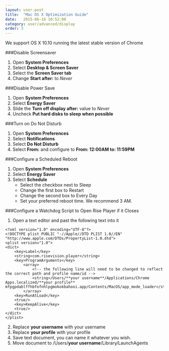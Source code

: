 ```yaml
---
layout: user-post
title:  "Mac OS X Optimization Guide"
date:   2015-06-16 10:52:00
category: user/advanced/display
order: 3
---
```

We support OS X 10.10 running the latest stable version of Chrome

###Disable Screensaver
1. Open **System Preferences**
2. Select **Desktop & Screen Saver**
3. Select the **Screen Saver tab**
4. Change **Start after:** to *Never*

###Disable Power Save 
1. Open **System Preferences**
2. Select **Energy Saver**
3. Slide the **Turn off display after:** value to *Never*
4. Uncheck **Put hard disks to sleep when possible**

###Turn on Do Not Disturb
1. Open **System Preferences**
2. Select **Notifications**
3. Select **Do Not Disturb**
4. Select **From:** and configure to **From: 12:00AM to: 11:59PM**

###Configure a Scheduled Reboot
1. Open **System Preferences**
2. Select **Energy Saver**
3. Select **Schedule**
 	* Select the checkbox next to Sleep
	* Change the first box to Restart
	* Change the second box to Every Day
	* Set your preferred reboot time. We recommend 3 AM.

###Configure a Watchdog Script to Open Rise Player if it Closes
1. Open a text editor and past the following text into it
```
<?xml version="1.0" encoding="UTF-8"?>
<!DOCTYPE plist PUBLIC "-//Apple//DTD PLIST 1.0//EN" "http://www.apple.com/DTDs/PropertyList-1.0.dtd">
<plist version="1.0">
<dict>
    <key>Label</key>
    <string>com.risevision.player</string>
    <key>ProgramArguments</key>
        <array>
            <!-- the following line will need to be changed to reflect the correct path and profile name/id -->
            <string>/Users/**your username**/Applications/Chrome Apps.localized/**your profile** mfpgpdablffhbfofnhlpgmokokbahooi.app/Contents/MacOS/app_mode_loader</string>
        </array>
    <key>RunAtLoad</key>
    <true/>
    <key>KeepAlive</key>
    <true/>
</dict>
</plist>
```
2. Replace **your username** with your username
3. Replace **your profile** with your profile
4. Save text document, you can name it whatever you wish.
5. Move document to /Users/**your username**/Library/LaunchAgents

